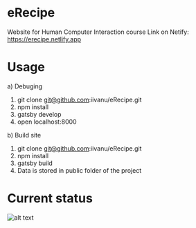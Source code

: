 # eRecipe
Website for Human Computer Interaction course
Link on Netify: https://erecipe.netlify.app

# Usage
a) Debuging
1. git clone git@github.com:iivanu/eRecipe.git
2. npm install
3. gatsby develop
4. open localhost:8000

b) Build site
1. git clone git@github.com:iivanu/eRecipe.git
2. npm install
3. gatsby build
4. Data is stored in public folder of the project

# Current status
![alt text](https://imgur.com/XwtGqgO.jpg)
